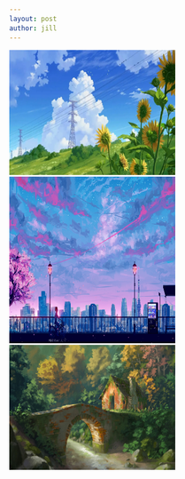 ```yaml
---
layout: post
author: jill
---
```


<img src="/assets/images/背景1.jpeg" class="img-rounded" style="width: 300px; height: 225px;">
<img src="/assets/images/背景2.jpeg" class="img-circle" style="width: 300px; height: 300px;">
<img src="/assets/images/背景4.jpeg" class="img-thumbnail" style="width: 300px; height: 225px;">